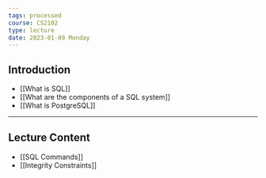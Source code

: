 ```yaml
---
tags: processed
course: CS2102
type: lecture
date: 2023-01-09 Monday
---
```


## Introduction

- [[What is SQL]]
- [[What are the components of a SQL system]]
- [[What is PostgreSQL]] 
---
## Lecture Content 

- [[SQL Commands]]
- [[Integrity Constraints]]

